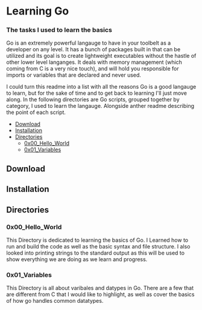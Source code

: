 # Learning Go
### The tasks I used to learn the basics
Go is an extremely powerful langauge to have in your toolbelt as a developer on any level. It has a bunch of packages built in that can be utilized and its goal is to create lightweight executables without the hastle of other lower level langanges. It deals with memory management (which coming from C is a very nice touch), and will hold you responsible for imports or variables that are declared and never used.

I could turn this readme into a list with all the reasons Go is a good langauge to learn, but for the sake of time and to get back to learning I'll just move along. In the following directories are Go scripts, grouped together by category, I used to learn the langauge. Alongside anther readme describing the point of each script.

 - [Download](#heading)
 - [Installation](#heading-1)
 - [Directories](#heading-2)
 	* [0x00_Hello_World](#sub-heading)
 	* [0x01_Variables](#sub-heading-1)

## Download 

## Installation

## Directories
### 0x00_Hello_World
This Directory is dedicated to learning the basics of Go. I Learned how to run and build the code as well as the basic syntax and file structure. I also looked into printing strings to the standard output as this will be used to show everything we are doing as we learn and progress.

### 0x01_Variables
This Directory is all about varibales and datypes in Go. There are a few that are different from C that I would like to highlight, as well as cover the basics of how go handles common datatypes.